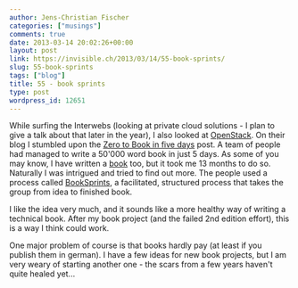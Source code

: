 ```yaml
---
author: Jens-Christian Fischer
categories: ["musings"]
comments: true
date: 2013-03-14 20:02:26+00:00
layout: post
link: https://invisible.ch/2013/03/14/55-book-sprints/
slug: 55-book-sprints
tags: ["blog"]
title: 55 - book sprints
type: post
wordpress_id: 12651
---
```


While surfing the Interwebs (looking at private cloud solutions - I plan to give a talk about that later in the year), I also looked at [OpenStack](https://openstack,org). On their blog I stumbled upon the [Zero to Book in five days](https://www.openstack.org/blog/2013/03/we-did-it-zero-to-book-in-five-days/) post. A team of people had managed to write a 50'000 word book in just 5 days. As some of you may know, I have written a [book](https://www.amazon.de/Professionelle-Webentwicklung-mit-Ruby-Rails/dp/3826690257/ref=sr_1_6?ie=UTF8&qid=1363286435&sr=8-6) too, but it took me 13 months to do so. Naturally I was intrigued and tried to find out more. The people used a process called [BookSprints](https://booksprints.net), a facilitated, structured process that takes the group from idea to finished book.

I like the idea very much, and it sounds like a more healthy way of writing a technical book. After my book project (and the failed 2nd edition effort), this is a way I think could work.

One major problem of course is that books hardly pay (at least if you publish them in german). I have a few ideas for new book projects, but I am very weary of starting another one - the scars from a few years haven't quite healed yet...
